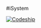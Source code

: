 #iSystem

[![Codeship](https://img.shields.io/codeship/22f1b880-da0d-0133-5fa2-7eeed474f21b/master.svg?style=flat-square)](https://codeship.com/projects/143689)
